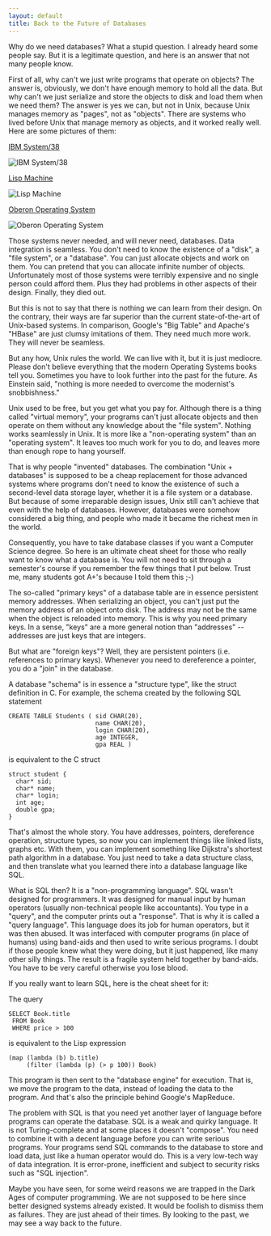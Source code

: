 ```yaml
---
layout: default
title: Back to the Future of Databases
---
```



Why do we need databases? What a stupid question. I already heard some people say. But it is a legitimate question, and here is an answer that not many people know.

First of all, why can't we just write programs that operate on objects? The answer is, obviously, we don't have enough memory to hold all the data. But why can't we just serialize and store the objects to disk and load them when we need them? The answer is yes we can, but not in Unix, because Unix manages memory as "pages", not as "objects". There are systems who lived before Unix that manage memory as objects, and it worked really well. Here are some pictures of them:

[IBM System/38](http://en.wikipedia.org/wiki/IBM_System/38)

![IBM System/38](http://www.yinwang.org/images/system-38.jpg)

[Lisp Machine](http://en.wikipedia.org/wiki/Lisp_machine)

![Lisp Machine](http://www.yinwang.org/images/lisp-machine.jpg)

[Oberon Operating System](https://www.ics.uci.edu/~franz/Site/pubs-pdf/BC03.pdf)

![Oberon Operating System](http://www.yinwang.org/images/oberon.png)

Those systems never needed, and will never need, databases. Data integration is seamless. You don't need to know the existence of a "disk", a "file system", or a "database". You can just allocate objects and work on them. You can pretend that you can allocate infinite number of objects. Unfortunately most of those systems were terribly expensive and no single person could afford them. Plus they had problems in other aspects of their design. Finally, they died out.

But this is not to say that there is nothing we can learn from their design. On the contrary, their ways are far superior than the current state-of-the-art of Unix-based systems. In comparison, Google's "Big Table" and Apache's "HBase" are just clumsy imitations of them. They need much more work. They will never be seamless.

But any how, Unix rules the world. We can live with it, but it is just mediocre. Please don't believe everything that the modern Operating Systems books tell you. Sometimes you have to look further into the past for the future. As Einstein said, "nothing is more needed to overcome the modernist's snobbishness."

Unix used to be free, but you get what you pay for. Although there is a thing called "virtual memory", your programs can't just allocate objects and then operate on them without any knowledge about the "file system". Nothing works seamlessly in Unix. It is more like a "non-operating system" than an "operating system". It leaves too much work for you to do, and leaves more than enough rope to hang yourself.

That is why people "invented" databases. The combination "Unix + databases" is supposed to be a cheap replacement for those advanced systems where programs don't need to know the existence of such a second-level data storage layer, whether it is a file system or a database. But because of some irreparable design issues, Unix still can't achieve that even with the help of databases. However, databases were somehow considered a big thing, and people who made it became the richest men in the world.

Consequently, you have to take database classes if you want a Computer Science degree. So here is an ultimate cheat sheet for those who really want to know what a database is. You will not need to sit through a semester's course if you remember the few things that I put below. Trust me, many students got A+'s because I told them this ;-)

The so-called "primary keys" of a database table are in essence persistent memory addresses. When serializing an object, you can't just put the memory address of an object onto disk. The address may not be the same when the object is reloaded into memory. This is why you need primary keys. In a sense, "keys" are a more general notion than "addresses" -- addresses are just keys that are integers.

But what are "foreign keys"? Well, they are persistent pointers (i.e. references to primary keys). Whenever you need to dereference a pointer, you do a "join" in the database.

A database "schema" is in essence a "structure type", like the struct definition in C. For example, the schema created by the following SQL statement

    CREATE TABLE Students ( sid CHAR(20),
                            name CHAR(20),
                            login CHAR(20),
                            age INTEGER,
                            gpa REAL )

is equivalent to the C struct

    struct student {
      char* sid;
      char* name;
      char* login;
      int age;
      double gpa;
    }

That's almost the whole story. You have addresses, pointers, dereference operation, structure types, so now you can implement things like linked lists, graphs etc. With them, you can implement something like Dijkstra's shortest path algorithm in a database. You just need to take a data structure class, and then translate what you learned there into a database language like SQL.

What is SQL then? It is a "non-programming language". SQL wasn't designed for programmers. It was designed for manual input by human operators (usually non-technical people like accountants). You type in a "query", and the computer prints out a "response". That is why it is called a "query language". This language does its job for human operators, but it was then abused. It was interfaced with computer programs (in place of humans) using band-aids and then used to write serious programs. I doubt if those people knew what they were doing, but it just happened, like many other silly things. The result is a fragile system held together by band-aids. You have to be very careful otherwise you lose blood.

If you really want to learn SQL, here is the cheat sheet for it:

The query

    SELECT Book.title
     FROM Book
     WHERE price > 100

is equivalent to the Lisp expression

    (map (lambda (b) b.title)
         (filter (lambda (p) (> p 100)) Book)

This program is then sent to the "database engine" for execution. That is, we move the program to the data, instead of loading the data to the program. And that's also the principle behind Google's MapReduce.

The problem with SQL is that you need yet another layer of language before programs can operate the database. SQL is a weak and quirky language. It is not Turing-complete and at some places it doesn't "compose". You need to combine it with a decent language before you can write serious programs. Your programs send SQL commands to the database to store and load data, just like a human operator would do. This is a very low-tech way of data integration. It is error-prone, inefficient and subject to security risks such as "SQL injection".

Maybe you have seen, for some weird reasons we are trapped in the Dark Ages of computer programming. We are not supposed to be here since better designed systems already existed. It would be foolish to dismiss them as failures. They are just ahead of their times. By looking to the past, we may see a way back to the future.
